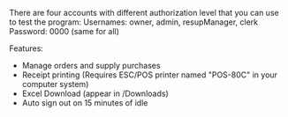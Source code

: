 There are four accounts with different authorization level that you can use to test the program:
Usernames: owner, admin, resupManager, clerk
Password: 0000 (same for all)

Features:
- Manage orders and supply purchases 
- Receipt printing (Requires ESC/POS printer named "POS-80C" in your computer system)
- Excel Download (appear in /Downloads)
- Auto sign out on 15 minutes of idle
